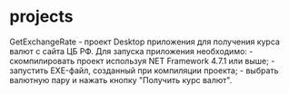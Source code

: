 # projects
GetExchangeRate - проект Desktop приложения для получения курса валют с сайта ЦБ РФ.
Для запуска приложения необходимо:
	- скомпилировать проект используя NET Framework 4.7.1 или выше;
	- запустить EXE-файл, созданный при компиляции проекта;
	- выбрать валютную пару и нажать кнопку "Получить курс валют".